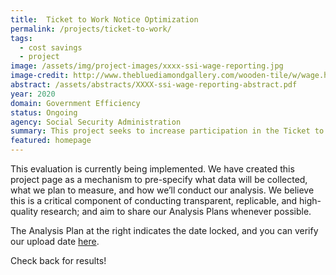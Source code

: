 ```yaml
---
title:  Ticket to Work Notice Optimization
permalink: /projects/ticket-to-work/
tags: 
  - cost savings
  - project
image: /assets/img/project-images/xxxx-ssi-wage-reporting.jpg
image-credit: http://www.thebluediamondgallery.com/wooden-tile/w/wage.html
abstract: /assets/abstracts/XXXX-ssi-wage-reporting-abstract.pdf
year: 2020
domain: Government Efficiency
status: Ongoing
agency: Social Security Administration
summary: This project seeks to increase participation in the Ticket to Work program by developing targeting outreach to eligible beneficiaries. 
featured: homepage
---
```


This evaluation is currently being implemented. We have created this project page as a mechanism to pre-specify what data will be collected, what we plan to measure, and how we’ll conduct our analysis. We believe this is a critical component of conducting transparent, replicable, and high-quality research; and aim to share our Analysis Plans whenever possible.

The Analysis Plan at the right indicates the date locked, and you can verify our upload date <a href="https://github.com/gsa-oes/office-of-evaluation-sciences/commits/master/assets/analysis/1902 - 3 - Analysis Plan_Update.docx.pdf">here</a>.

Check back for results!
